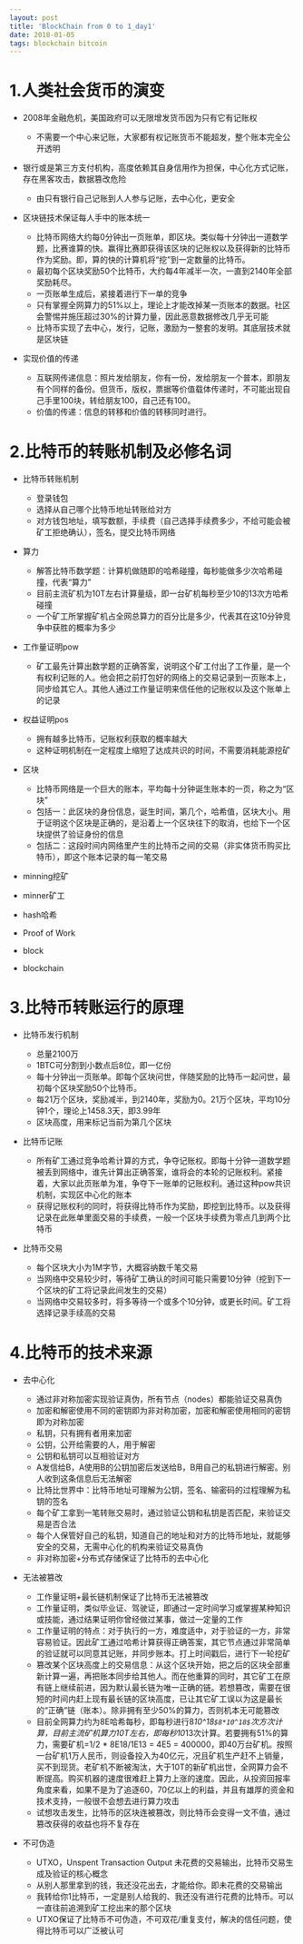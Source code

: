 ```yaml
---
layout: post
title: 'BlockChain from 0 to 1_day1'
date: 2018-01-05
tags: blockchain bitcoin
---
```

# 1.人类社会货币的演变

* 2008年金融危机，美国政府可以无限增发货币因为只有它有记账权
	* 不需要一个中心来记账，大家都有权记账货币不能超发，整个账本完全公开透明

* 银行或是第三方支付机构，高度依赖其自身信用作为担保，中心化方式记账，存在黑客攻击，数据篡改危险
	* 由只有银行自己记账到人人参与记账，去中心化，更安全   

* 区块链技术保证每人手中的账本统一
	* 比特币网络大约每0分钟出一页账单，即区块。类似每十分钟出一道数学题，比赛谁算的快。赢得比赛即获得该区块的记账权以及获得新的比特币作为奖励。即，算的快的计算机将“挖”到一定数量的比特币。
  * 最初每个区块奖励50个比特币，大约每4年减半一次，一直到2140年全部奖励耗尽。
  * 一页账单生成后，紧接着进行下一单的竞争
  * 只有掌握全网算力的51%以上，理论上才能改掉某一页账本的数据。社区会警惕并施压超过30%的计算力量，因此恶意数据修改几乎无可能
  * 比特币实现了去中心，发行，记账，激励为一整套的发明。其底层技术就是区块链

* 实现价值的传递
	* 互联网传递信息：照片发给朋友，你有一份，发给朋友一个普本，即朋友有个同样的备份。但货币，版权，票据等价值载体传递时，不可能出现自己手里100块，转给朋友100，自己还有100。
  * 价值的传递：信息的转移和价值的转移同时进行。

# 2.比特币的转账机制及必修名词

* 比特币转账机制
	* 登录钱包
	* 选择从自己哪个比特币地址转账给对方
	* 对方钱包地址，填写数额，手续费（自己选择手续费多少，不给可能会被矿工拒绝确认），签名，提交比特币网络

* 算力
	* 解答比特币数学题：计算机做随即的哈希碰撞，每秒能做多少次哈希碰撞，代表“算力”
	* 目前主流矿机为10T左右计算量级，即一台矿机每秒至少10的13次方哈希碰撞
	* 一个矿工所掌握矿机占全网总算力的百分比是多少，代表其在这10分钟竞争中获胜的概率为多少

* 工作量证明pow
	* 矿工最先计算出数学题的正确答案，说明这个矿工付出了工作量，是一个有权利记账的人。他会把之前打包好的网络上的交易记录到一页账本上，同步给其它人。其他人通过工作量证明来信任他的记账权以及这个账单上的记录

* 权益证明pos
	* 拥有越多比特币，记账权利获取的概率越大
  * 这种证明机制在一定程度上缩短了达成共识的时间，不需要消耗能源挖矿

* 区块
	* 比特币网络是一个巨大的账本，平均每十分钟诞生账本的一页，称之为“区块”
  * 包括一：此区块的身份信息，诞生时间，第几个，哈希值，区块大小。用于证明这个区块是正确的，是沿着上一个区块往下的取消，也给下一个区块提供了验证身份的信息
  * 包括二：这段时间内网络里产生的比特币之间的交易（非实体货币购买比特币），即这个账本记录的每一笔交易

* minning挖矿
* minner矿工
* hash哈希
* Proof of Work
* block
* blockchain
# 3.比特币转账运行的原理

* 比特币发行机制
	* 总量2100万
  * 1BTC可分割到小数点后8位，即一亿份
  * 每十分钟出一页账单。即每个区块问世，伴随奖励的比特币一起问世，最初每个区块奖励50个比特币。
  * 每21万个区块，奖励减半，到2140年，奖励为0。21万个区块，平均10分钟1个，理论上1458.3天，即3.99年
  * 区块高度，用来标记当前为第几个区块

* 比特币记账
	* 所有矿工通过竞争哈希计算的方式，争夺记账权。即每十分钟一道数学题被丢到网络中，谁先计算出正确答案，谁将会的本轮的记账权利。紧接着，大家以此页账单为准，争夺下一账单的记账权利。通过这种pow共识机制，实现区中心化的账本
  * 获得记账权利的同时，将获得比特币作为奖励，即挖到比特币。以及获得记录在此账单里面交易的手续费，一般一个区块手续费为零点几到两个比特币

* 比特币交易
	* 每个区块大小为1M字节，大概容纳数千笔交易
  * 当网络中交易较少时，等待矿工确认的时间可能只需要10分钟（挖到下一个区块的矿工将记录此间发生的交易）
  * 当网络中交易较多时，将多等待一个或多个10分钟，或更长时间。矿工将选择记录手续高的交易

# 4.比特币的技术来源

* 去中心化
  * 通过非对称加密实现验证真伪，所有节点（nodes）都能验证交易真伪
  * 加密和解密使用不同的密钥即为非对称加密，加密和解密使用相同的密钥即为对称加密
  * 私钥，只有拥有者用来加密
  * 公钥，公开给需要的人，用于解密
  * 公钥和私钥可以互相验证对方
  * A发信给B，A使用B的公钥加密后发送给B，B用自己的私钥进行解密。别人收到这条信息后无法解密
  * 比特比世界中：比特币地址可理解为公钥，签名、输密码的过程理解为私钥的签名
  * 每个矿工拿到一笔转账交易时，通过验证公钥和私钥是否匹配，来验证交易是否合法
  * 每个人保管好自己的私钥，知道自己的地址和对方的比特币地址，就能够安全的交易，无需中心化的机构来验证交易真伪
  * 非对称加密+分布式存储保证了比特币的去中心化

* 无法被篡改
  * 工作量证明+最长链机制保证了比特币无法被篡改
  * 工作量证明，类似毕业证、驾驶证，即通过一定时间学习或掌握某种知识或技能，通过结果证明你曾经做过某事，做过一定量的工作
  * 工作量证明的特点：对于执行的一方，难度适中，对于验证的一方，非常容易验证。因此矿工通过哈希计算获得正确答案，其它节点通过非常简单的验证就可以同意其记账，并同步账本。打上时间戳后，进行下一轮挖矿
  * 篡改某个区块高度上的交易信息：从这个区块开始，把之后的区块全部重新计算一遍，再把账本同步给其他人。而在他重算的同时，其它矿工在原有链上继续前进，因为默认最长链为唯一正确的链。若想篡改，需要在很短的时间内赶上现有最长链的区块高度，已让其它矿工误以为这是最长的“正确”链（账本）。除非拥有至少50%的算力，否则机本无可能篡改
  * 目前全网算力约为8E哈希每秒，即每秒进行8*10^18`$8*10^18$`次方次计算，目前主流矿机算力10T左右，即每秒10*13次计算。若要拥有51%的算力，需要矿机=1/2 * 8E18/1E13 = 4E5 = 400000，即40万台矿机。按照一台矿机1万人民币，则设备投入为40亿元，况且矿机生产赶不上销量，买不到现货。老矿机不断被淘汰，大于10T的新矿机出世，全网算力会不断提高。购买机器的速度很难赶上算力上涨的速度。因此，从投资回报率角度来看，如果不是为了追逐60，70亿以上的利益，并且有雄厚的资金和技术支持，一般很不会想去进行算力攻击
  * 试想攻击发生，比特币的区块连被篡改，则比特币会变得一文不值，通过篡改获得的收益也将不复存在

* 不可伪造
	* UTXO，Unspent Transaction Output 未花费的交易输出，比特币交易生成及验证的核心概念
  * 从别人那里拿到的钱，我还没花出去，才能给你。即未花费的交易输出
  * 我转给你1比特币，一定是别人给我的、我还没有进行花费的比特币。可以一直往前追溯到矿工挖出来的那个区块
  * UTXO保证了比特币不可伪造，不可双花/重复支付，解决的信任问题，使得比特币可以广泛被认可
